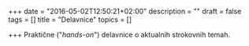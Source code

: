 +++
date = "2016-05-02T12:50:21+02:00"
description = ""
draft = false
tags = []
title = "Delavnice"
topics = []

+++
Praktične ("*hands-on*") delavnice o aktualnih strokovnih temah.